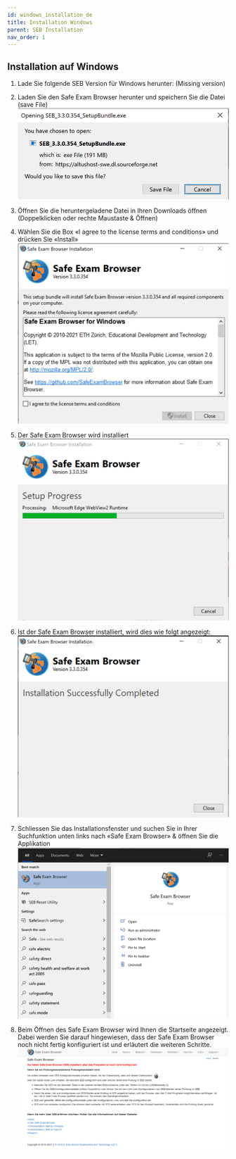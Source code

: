 ```yaml
---
id: windows_installation_de
title: Installation Windows
parent: SEB Installation
nav_order: 1
---
```


## Installation auf Windows

1. Lade Sie folgende SEB Version für Windows herunter:
(Missing version)

1. Laden Sie den Safe Exam Browser herunter und speichern Sie die Datei (save File)
[![Windows-Download-2](assets/download-windows-step2.png)](download-windows-step2.png)

1. Öffnen Sie die heruntergeladene Datei in Ihren Downloads öffnen (Doppelklicken oder rechte Maustaste & Öffnen)

1. Wählen Sie die Box «I agree to the license terms and conditions» und drücken Sie «Install»
[![Windows-Download-4](assets/download-windows-step4.png)](download-windows-step4.png)

1. Der Safe Exam Browser wird installiert
[![Windows-Download-5](assets/download-windows-step5.png)](download-windows-step5.png)

1. Ist der Safe Exam Browser installiert, wird dies wie folgt angezeigt:
[![Windows-Download-6](assets/download-windows-step6.png)](download-windows-step6.png)

1. Schliessen Sie das Installationsfenster und suchen Sie in Ihrer Suchfunktion unten links nach «Safe Exam Browser» & öffnen Sie die Applikation
[![Windows-Download-7](assets/download-windows-step7.png)](download-windows-step7.png)

1. Beim Öffnen des Safe Exam Browser wird Ihnen die Startseite angezeigt. Dabei werden Sie darauf hingewiesen, dass der Safe Exam Browser noch nicht fertig konfiguriert ist und erläutert die weiteren Schritte.
[![Windows-Download-8](assets/download-windows-step8.png)](download-windows-step8.png)



